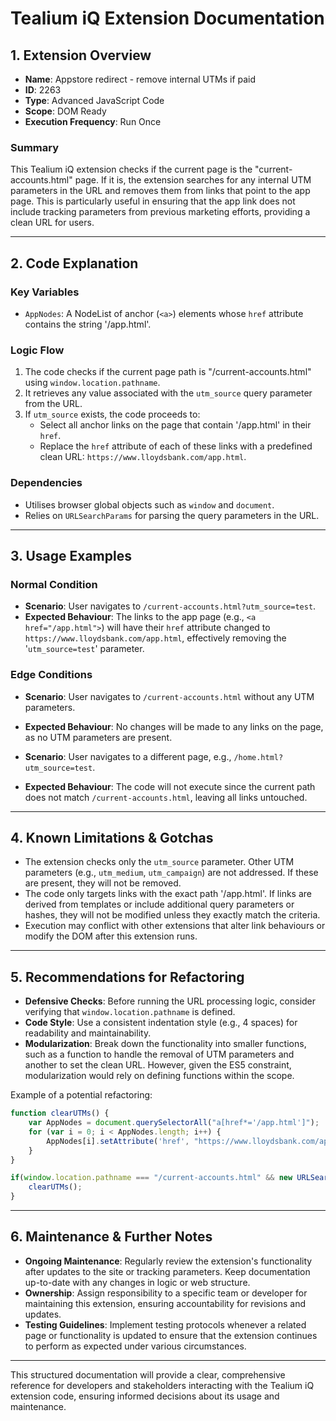 # Tealium iQ Extension Documentation

## 1. Extension Overview
- **Name**: Appstore redirect - remove internal UTMs if paid
- **ID**: 2263
- **Type**: Advanced JavaScript Code
- **Scope**: DOM Ready
- **Execution Frequency**: Run Once

### Summary
This Tealium iQ extension checks if the current page is the "current-accounts.html" page. If it is, the extension searches for any internal UTM parameters in the URL and removes them from links that point to the app page. This is particularly useful in ensuring that the app link does not include tracking parameters from previous marketing efforts, providing a clean URL for users.

---

## 2. Code Explanation

### Key Variables
- `AppNodes`: A NodeList of anchor (`<a>`) elements whose `href` attribute contains the string '/app.html'.

### Logic Flow
1. The code checks if the current page path is "/current-accounts.html" using `window.location.pathname`.
2. It retrieves any value associated with the `utm_source` query parameter from the URL.
3. If `utm_source` exists, the code proceeds to:
   - Select all anchor links on the page that contain '/app.html' in their `href`.
   - Replace the `href` attribute of each of these links with a predefined clean URL: `https://www.lloydsbank.com/app.html`.

### Dependencies
- Utilises browser global objects such as `window` and `document`.
- Relies on `URLSearchParams` for parsing the query parameters in the URL.

---

## 3. Usage Examples

### Normal Condition
- **Scenario**: User navigates to `/current-accounts.html?utm_source=test`.
- **Expected Behaviour**: The links to the app page (e.g., `<a href="/app.html">`) will have their `href` attribute changed to `https://www.lloydsbank.com/app.html`, effectively removing the '`utm_source=test`' parameter.

### Edge Conditions
- **Scenario**: User navigates to `/current-accounts.html` without any UTM parameters.
- **Expected Behaviour**: No changes will be made to any links on the page, as no UTM parameters are present.

- **Scenario**: User navigates to a different page, e.g., `/home.html?utm_source=test`.
- **Expected Behaviour**: The code will not execute since the current path does not match `/current-accounts.html`, leaving all links untouched.

---

## 4. Known Limitations & Gotchas
- The extension checks only the `utm_source` parameter. Other UTM parameters (e.g., `utm_medium`, `utm_campaign`) are not addressed. If these are present, they will not be removed.
- The code only targets links with the exact path '/app.html'. If links are derived from templates or include additional query parameters or hashes, they will not be modified unless they exactly match the criteria.
- Execution may conflict with other extensions that alter link behaviours or modify the DOM after this extension runs.

---

## 5. Recommendations for Refactoring
- **Defensive Checks**: Before running the URL processing logic, consider verifying that `window.location.pathname` is defined.
- **Code Style**: Use a consistent indentation style (e.g., 4 spaces) for readability and maintainability.
- **Modularization**: Break down the functionality into smaller functions, such as a function to handle the removal of UTM parameters and another to set the clean URL. However, given the ES5 constraint, modularization would rely on defining functions within the scope.
  
Example of a potential refactoring:

```javascript
function clearUTMs() {
    var AppNodes = document.querySelectorAll("a[href*='/app.html']");
    for (var i = 0; i < AppNodes.length; i++) {
        AppNodes[i].setAttribute('href', "https://www.lloydsbank.com/app.html");
    }
}

if(window.location.pathname === "/current-accounts.html" && new URLSearchParams(window.location.search).get('utm_source')) {
    clearUTMs();
}
```

---

## 6. Maintenance & Further Notes
- **Ongoing Maintenance**: Regularly review the extension's functionality after updates to the site or tracking parameters. Keep documentation up-to-date with any changes in logic or web structure.
- **Ownership**: Assign responsibility to a specific team or developer for maintaining this extension, ensuring accountability for revisions and updates.
- **Testing Guidelines**: Implement testing protocols whenever a related page or functionality is updated to ensure that the extension continues to perform as expected under various circumstances.

--- 

This structured documentation will provide a clear, comprehensive reference for developers and stakeholders interacting with the Tealium iQ extension code, ensuring informed decisions about its usage and maintenance.